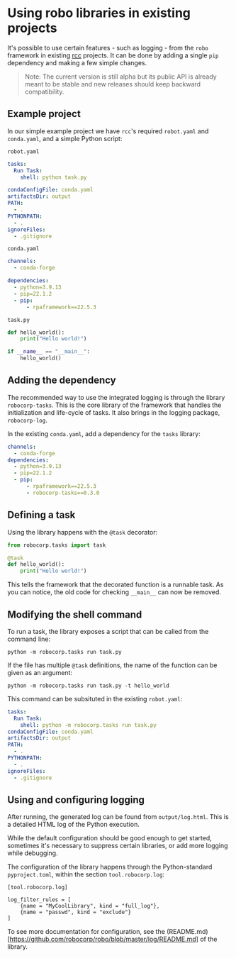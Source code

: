 # Using robo libraries in existing projects

It's possible to use certain features - such as logging - from the `robo` framework in existing [rcc](https://github.com/robocorp/rcc) projects. It can be done by adding a single `pip` dependency and making a few simple changes.

> Note: The current version is still alpha but its public API is already meant to be stable and new releases should keep backward compatibility.

## Example project

In our simple example project we have `rcc`'s required `robot.yaml` and `conda.yaml`, and a simple Python script:

`robot.yaml`
```yaml
tasks:
  Run Task:
    shell: python task.py

condaConfigFile: conda.yaml
artifactsDir: output
PATH:
  - .
PYTHONPATH:
  - .
ignoreFiles:
  - .gitignore
```

`conda.yaml`
```yaml
channels:
  - conda-forge

dependencies:
  - python=3.9.13
  - pip=22.1.2
  - pip:
      - rpaframework==22.5.3
```

`task.py`
```python
def hello_world():
    print("Hello world!")

if __name__ == "__main__":
    hello_world()
```

## Adding the dependency

The recommended way to use the integrated logging is through the library `robocorp-tasks`. This is the core library of the framework that handles the initialization and life-cycle of tasks. It also brings in the logging package, `robocorp-log`.

In the existing `conda.yaml`, add a dependency for the `tasks` library:

```yaml
channels:
  - conda-forge
dependencies:
  - python=3.9.13
  - pip=22.1.2
  - pip:
      - rpaframework==22.5.3
      - robocorp-tasks==0.3.0
```
## Defining a task

Using the library happens with the `@task` decorator:

```python
from robocorp.tasks import task

@task
def hello_world():
    print("Hello world!")
```

This tells the framework that the decorated function is a runnable task. As you can notice, the old code for checking `__main__` can now be removed.

## Modifying the shell command

To run a task, the library exposes a script that can be called from the command line:

`python -m robocorp.tasks run task.py`

If the file has multiple `@task` definitions, the name of the function can be given as an argument:

`python -m robocorp.tasks run task.py -t hello_world`

This command can be subsituted in the existing `robot.yaml`:

```yaml
tasks:
  Run Task:
    shell: python -m robocorp.tasks run task.py
condaConfigFile: conda.yaml
artifactsDir: output
PATH:
  - .
PYTHONPATH:
  - .
ignoreFiles:
  - .gitignore
```

## Using and configuring logging

After running, the generated log can be found from `output/log.html`. This is a detailed HTML log of the Python execution.

While the default configuration should be good enough to get started, sometimes it's necessary to suppress certain libraries, or add more logging while debugging.

The configuration of the library happens through the Python-standard `pyproject.toml`, within the section `tool.robocorp.log`:
```
[tool.robocorp.log]

log_filter_rules = [
    {name = "MyCoolLibrary", kind = "full_log"},
    {name = "passwd", kind = "exclude"}
]
```

To see more documentation for configuration, see the (README.md)[https://github.com/robocorp/robo/blob/master/log/README.md] of the library.

